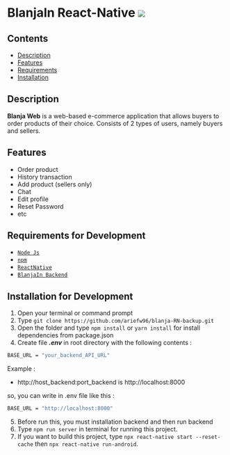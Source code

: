 # BlanjaIn React-Native <img src="https://img.shields.io/npm/v/react-native-badge-avatar.svg?style=flat-square">

## Contents

- [Description](#description)
- [Features](#features)
- [Requirements](#requirements-for-development)
- [Installation](#installation-for-development)

## Description

**Blanja Web** is a web-based e-commerce application that allows buyers to order
products of their choice. Consists of 2 types of users, namely buyers and
sellers.

## Features

- Order product
- History transaction
- Add product (sellers only)
- Chat
- Edit profile
- Reset Password
- etc

## Requirements for Development

- [`Node Js`](https://nodejs.org/en/)
- [`npm`](https://www.npmjs.com/get-npm)
- [`ReactNative`](https://reactnative.dev/)
- [`BlanjaIn Backend`](https://github.com/ariefw96/blanja-restAPI-backup)

## Installation for Development

1. Open your terminal or command prompt
2. Type `git clone https://github.com/ariefw96/blanja-RN-backup.git`
3. Open the folder and type `npm install` or `yarn install` for install dependencies from package.json
4. Create file **_.env_** in root directory with the following contents :

```bash
BASE_URL = "your_backend_API_URL"
```

Example :

- http://host_backend:port_backend is http://localhost:8000

so, you can write in .env file like this :

```bash
BASE_URL = "http://localhost:8000"
```

5. Before run this, you must installation backend and then run backend
6. Type `npm run server` in terminal for running this project.
7. If you want to build this project, type `npx react-native start --reset-cache` then `npx react-native run-android`.
